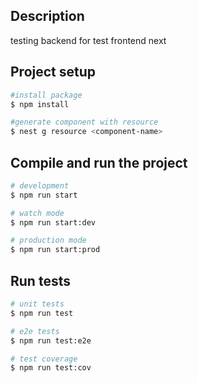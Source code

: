 



## Description
testing backend for test frontend next

## Project setup

```bash
#install package
$ npm install

#generate component with resource
$ nest g resource <component-name>
```

## Compile and run the project

```bash
# development
$ npm run start

# watch mode
$ npm run start:dev

# production mode
$ npm run start:prod
```

## Run tests

```bash
# unit tests
$ npm run test

# e2e tests
$ npm run test:e2e

# test coverage
$ npm run test:cov
```


